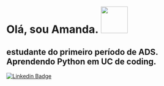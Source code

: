 # Olá, sou Amanda. <img src="https://cdn.pixabay.com/animation/2024/12/02/02/56/02-56-03-27_512.gif" width="70px"> 
## estudante do primeiro período de ADS. Aprendendo Python em UC de coding.
[![Linkedin Badge](https://img.shields.io/badge/-Linkedin-6633cc?style=flat-square&logo=Linkedin&logoColor=white&color=black&link=https://linkedin/in/amanda-estephany)](https://linkedin.com/in/amanda-estephany)
